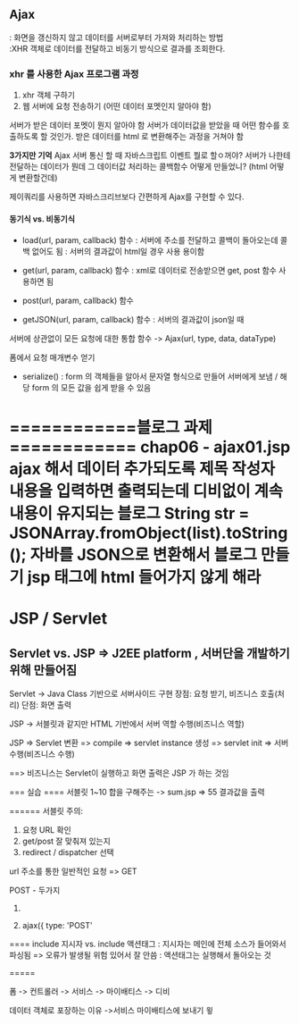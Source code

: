 ## Ajax
: 화면을 갱신하지 않고 데이터를 서버로부터 가져와 처리하는 방법 <br/>
:XHR 객체로 데이터를 전달하고 비동기 방식으로 결과를 조회한다. 


### xhr 를 사용한 Ajax 프로그램 과정 
1. xhr 객체 구하기 
2. 웹 서버에 요청 전송하기 (어떤 데이터 포멧인지 알아야 함)



서버가 받은 데이터 포멧이 뭔지 알아야 함
서버가 데이터값을 받았을 때 어떤 함수를 호출하도록 할 것인가.
받은 데이터를 html 로 변환해주는 과정을 거쳐야 함



**3가지만 기억** 
Ajax 서버 통신 할 때 자바스크립트 이벤트 뭘로 할ㅇ꺼야?
서버가 나한테 전달하는 데이터가 뭔데
그 데이터값 처리하는 콜백함수 어떻게 만들었니? (html 어떻게 변환할건데)



제이쿼리를 사용하면 자바스크리브보다 간편하게 Ajax를 구현할 수 있다. 


#### 동기식 vs. 비동기식


- load(url, param, callback) 함수 
: 서버에 주소를 전달하고 콜백이 돌아오는데 콜백 없어도 됨
: 서버의 결과값이  html일 경우 사용 용이함 

- get(url, param, callback) 함수
: xml로 데이터로 전송받으면 get, post 함수 사용하면 됨

- post(url, param, callback) 함수

- getJSON(url, param, callback) 함수
: 서버의 결과값이 json일 때


서버에 상관없이 모든 요청에 대한 통합 함수 
-> Ajax(url, type, data, dataType)



폼에서 요청 매개변수 얻기
- serialize()
: form 의 객체들을 알아서 문자열 형식으로 만들어 서버에게 보냄 / 해당 form 의 모든 값을 쉽게 받을 수 있음


============블로그 과제============
chap06 - ajax01.jsp
ajax 해서 데이터 추가되도록
제목 작성자 내용을 입력하면 출력되는데 디비없이 계속 내용이 유지되는 블로그 
String str = JSONArray.fromObject(list).toString();
자바를 JSON으로 변환해서 블로그 만들기
jsp 태그에 html 들어가지 않게 해라 
===============================






# JSP / Servlet


## Servlet vs. JSP  => J2EE platform , 서버단을 개발하기 위해 만들어짐

Servlet -> Java Class 기반으로 서버사이드 구현
			장점: 요청 받기, 비즈니스 호출(처리)
			단점: 화면 출력 
			
JSP -> 서블릿과 같지만 HTML 기반에서 서버 역할 수행(비즈니스 역할)

JSP => Servlet 변환 => compile => servlet instance 생성 => servlet init => 서버 수행(비즈니스 수행)  


==> 비즈니스는  Servlet이 실행하고 화면 출력은 JSP 가 하는 것임




=== 실습 ====
서블릿 1~10 합을 구해주는 
-> sum.jsp => 55 결과값을 출력


======
서블릿 주의: 
1. 요청 URL 확인
2. get/post 잘 맞춰져 있는지
3. redirect / dispatcher 선택 


url 주소를 통한 일반적인 요청 => GET 

POST - 두가지 
1. <form method = "POST">
2. ajax({
			type: 'POST'


====
include 지시자 vs. include 액션태그
: 지시자는 메인에 전체 소스가 들어와서 파싱됨 => 오류가 발생될 위험 있어서 잘 안씀
: 액션태그는 실행해서 돌아오는 것


=====

폼 -> 컨트롤러 -> 서비스 -> 마이배티스 -> 디비 

데이터 객체로 포장하는 이유 ->서비스 마이배티스에 보내기 윟 
